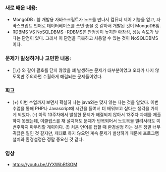 ### 새로 배운 내용:
- MongoDB : 웹 개발용 자바스크립트가 노드를 만나서 컴퓨터 제어 기능을 얻고, 자바스크립트 언어로 데이터베이스를 쓰면 좋을 것 같아서 개발된 것이 MongoDB임.
- RDBMS VS NoSQLDBMS :
 RDBMS은 안정성이 높지만 확장성, 성능 속도가 낮다는 단점이 있다. 그래서 이 단점을 극복하고 사용할 수 있는 것이 NoSQLDBMS이다.

### 문제가 발생하거나 고민한 내용:
- [],{} 와 같이 괄호를 닫지 않았을 떄 발생하는 문제가 대부분이었고 오타가 나지 않도록만 주의하면 수월하게 해결되는 문제들이었다.


### 회고
- (+) 이번 수업까지 보면서 확실히 나는 java와는 맞지 않는 다는 것을 알았다. 이번 수업을 통해 PHP나 Javascript에 시간을 들여서 더 배워보고 싶다는 생각을 가지게 되었다.
(-) 아직 13주차에서 발생한 문제가 해결되지 않아서 13주차 과제를 제출하지 못했는데, 이클립스를 재 설치해도 문제가 반복되어서 노트북을 빌려서라도 이번주까지 마무리할 계획이다.
(!) 처음 언어를 접할 때 환경설정 하는 것은 정말 너무 귀찮은 일인 것 같지만, 제대로 하지 않으면 계속 문제가 발생하기 때문에 프로그램 설치와 환경설정은 정말 중요한 것 같다.

### 영상
-  https://youtu.be/JYXWibBf8OM